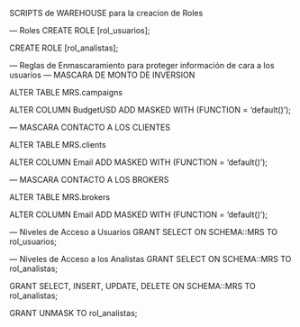 SCRIPTS de WAREHOUSE para la creacion de Roles

— Roles
CREATE ROLE [rol_usuarios];

CREATE ROLE [rol_analistas];

— Reglas de Enmascaramiento para proteger información de cara a los usuarios
— MASCARA DE MONTO DE INVERSION

ALTER TABLE MRS.campaigns

ALTER COLUMN BudgetUSD ADD MASKED WITH (FUNCTION = ‘default()’);

— MASCARA CONTACTO A LOS CLIENTES

ALTER TABLE MRS.clients

ALTER COLUMN Email ADD MASKED WITH (FUNCTION = ‘default()’);

— MASCARA CONTACTO A LOS BROKERS

ALTER TABLE MRS.brokers

ALTER COLUMN Email ADD MASKED WITH (FUNCTION = ‘default()’);

— Niveles de Acceso a Usuarios
GRANT SELECT ON SCHEMA::MRS TO rol_usuarios;

— Niveles de Acceso a los Analistas
GRANT SELECT ON SCHEMA::MRS TO rol_analistas;

GRANT SELECT, INSERT, UPDATE, DELETE ON SCHEMA::MRS TO rol_analistas;

GRANT UNMASK TO rol_analistas;
